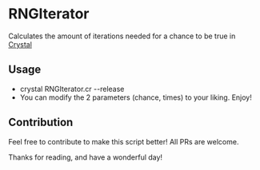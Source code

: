# RNGIterator

Calculates the amount of iterations needed for a chance to be true in [Crystal](https://crystal-lang.org/)


## Usage
 - crystal RNGIterator.cr --release
 - You can modify the 2 parameters (chance, times) to your liking. Enjoy!

## Contribution

Feel free to contribute to make this script better! All PRs are welcome.

Thanks for reading, and have a wonderful day!
